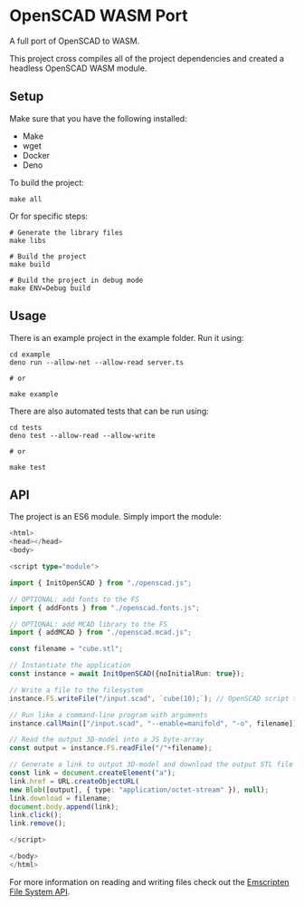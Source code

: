# OpenSCAD WASM Port

A full port of OpenSCAD to WASM.

This project cross compiles all of the project dependencies and created a headless OpenSCAD WASM module.

## Setup

Make sure that you have the following installed:

- Make
- wget
- Docker
- Deno

To build the project:

```
make all
```

Or for specific steps:

```
# Generate the library files
make libs

# Build the project
make build

# Build the project in debug mode
make ENV=Debug build
```

## Usage

There is an example project in the example folder. Run it using:

```
cd example
deno run --allow-net --allow-read server.ts

# or

make example
```

There are also automated tests that can be run using:

```
cd tests
deno test --allow-read --allow-write

# or

make test
```

## API

The project is an ES6 module. Simply import the module:

```ts
<html>
<head></head>
<body>

<script type="module">

import { InitOpenSCAD } from "./openscad.js";

// OPTIONAL: add fonts to the FS
import { addFonts } from "./openscad.fonts.js";

// OPTIONAL: add MCAD library to the FS
import { addMCAD } from "./openscad.mcad.js";

const filename = "cube.stl";

// Instantiate the application
const instance = await InitOpenSCAD({noInitialRun: true});

// Write a file to the filesystem
instance.FS.writeFile("/input.scad", `cube(10);`); // OpenSCAD script to generate a 10mm cube

// Run like a command-line program with arguments
instance.callMain(["/input.scad", "--enable=manifold", "-o", filename]); // manifold is faster at rendering

// Read the output 3D-model into a JS byte-array
const output = instance.FS.readFile("/"+filename);

// Generate a link to output 3D-model and download the output STL file
const link = document.createElement("a");
link.href = URL.createObjectURL(
new Blob([output], { type: "application/octet-stream" }), null);
link.download = filename;
document.body.append(link);
link.click();
link.remove();

</script>

</body>
</html>
```

For more information on reading and writing files check out the [Emscripten File System API](https://emscripten.org/docs/api_reference/Filesystem-API.html).
